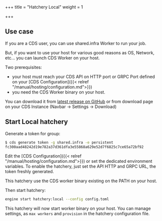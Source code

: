 +++
title = "Hatchery Local"
weight = 1

+++

## Use case

If you are a CDS user, you can use shared.infra Worker to run your job.

But, if you want to use your host for various good reasons as OS, Network, etc... you
can launch CDS Worker on your host.

Two prerequisites: 

* your host must reach your CDS API on HTTP port or GRPC Port defined on your [CDS Configuration]({{< relref "/manual/hosting/configuration.md">}})
* you need the CDS Worker binary on your host. 

You can download it from [latest release on GitHub](https://github.com/ovh/cds/releases) or from download page on your CDS Instance (Navbar -> Settings -> Download)

## Start Local hatchery

Generate a token for group:

```bash
$ cds generate token -g shared.infra -e persistent
fc300aad48242d19e782a37d361dfa3e55868a629e52d7f6825c7ce65a72bf92
```

Edit the [CDS Configuration]({{< relref "/manual/hosting/configuration.md">}}) or set the dedicated environment variables. To enable the hatchery, just set the API HTTP and GRPC URL, the token freshly generated.

This hatchery use the CDS worker binary existing on the PATH on your host.

Then start hatchery:

```bash
engine start hatchery:local --config config.toml
```

This hatchery will now start worker binary on your host. You can manage settings, as `max workers` and `provision` in the hatchery configuration file.
